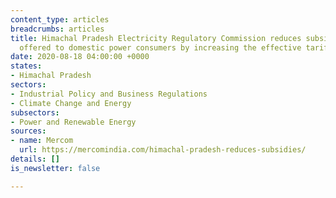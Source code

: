 ```yaml
---
content_type: articles
breadcrumbs: articles
title: Himachal Pradesh Electricity Regulatory Commission reduces subsidies being
  offered to domestic power consumers by increasing the effective tariffs
date: 2020-08-18 04:00:00 +0000
states:
- Himachal Pradesh
sectors:
- Industrial Policy and Business Regulations
- Climate Change and Energy
subsectors:
- Power and Renewable Energy
sources:
- name: Mercom
  url: https://mercomindia.com/himachal-pradesh-reduces-subsidies/
details: []
is_newsletter: false

---
```

